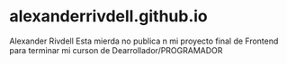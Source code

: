 # alexanderrivdell.github.io
Alexander Rivdell
Esta  mierda no publica n mi proyecto final de Frontend para terminar mi curson de Dearrollador/PROGRAMADOR

